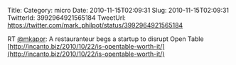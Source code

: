 Title: 
Category: micro
Date: 2010-11-15T02:09:31
Slug: 2010-11-15T02:09:31
TwitterId: 3992964921565184
TweetUrl: https://twitter.com/mark_philpot/status/3992964921565184

RT [@mkapor](https://twitter.com/mkapor): A restauranteur begs a startup to disrupt Open Table  [http://incanto.biz/2010/10/22/is-opentable-worth-it/](http://incanto.biz/2010/10/22/is-opentable-worth-it/)